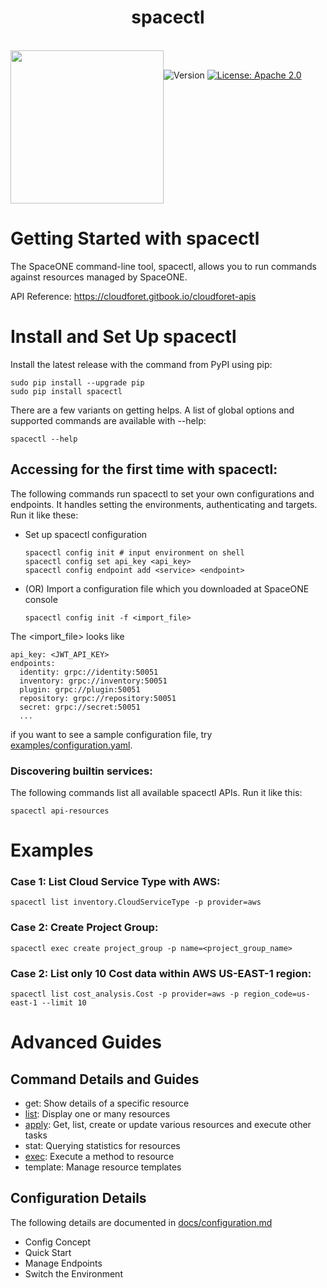 <h1 align="center">spacectl</h1>  

<br/>  
<div align="center" style="display:flex;">  
  <img width="245" src="https://user-images.githubusercontent.com/35549653/76694897-de236300-66bb-11ea-9ace-b9edde9c12da.png">  
  <p> 
   <br>
    <img  alt="Version"  src="https://img.shields.io/badge/version-1.5.2.1-blue.svg?cacheSeconds=2592000"  />    
    <a  href="https://www.apache.org/licenses/LICENSE-2.0"  target="_blank">  
        <img  alt="License: Apache 2.0"  src="https://img.shields.io/badge/License-Apache 2.0-yellow.svg"  />  
    </a> 
    </p> 
</div>    

# Getting Started with spacectl
The SpaceONE command-line tool, spacectl, allows you to run commands against resources managed by SpaceONE.     

API Reference: https://cloudforet.gitbook.io/cloudforet-apis

# Install and Set Up spacectl
Install the latest release with the command from PyPI using pip:
```commandline
sudo pip install --upgrade pip 
sudo pip install spacectl
```

There are a few variants on getting helps. 
A list of global options and supported commands are available with --help:
```commandline
spacectl --help
```

## Accessing for the first time with spacectl:

The following commands run spacectl to set your own configurations and endpoints. 
It handles setting the environments, authenticating and targets. 
Run it like these:

- Set up spacectl configuration
    ```commandline
    spacectl config init # input environment on shell
    spacectl config set api_key <api_key>
    spacectl config endpoint add <service> <endpoint>
    ```
    
- (OR) Import a configuration file which you downloaded at SpaceONE console
    ```commandline
    spacectl config init -f <import_file>
    ```

The <import_file> looks like

```
api_key: <JWT_API_KEY>
endpoints:
  identity: grpc://identity:50051
  inventory: grpc://inventory:50051
  plugin: grpc://plugin:50051
  repository: grpc://repository:50051
  secret: grpc://secret:50051
  ...
```

if you want to see a sample configuration file, try [examples/configuration.yaml](examples/configuration.yaml).

### Discovering builtin services:

The following commands list all available spacectl APIs. 
Run it like this:

```commandline
spacectl api-resources
```

# Examples
### Case 1: List Cloud Service Type with AWS:
```commandline
spacectl list inventory.CloudServiceType -p provider=aws
```

### Case 2: Create Project Group:
```commandline
spacectl exec create project_group -p name=<project_group_name>
```

### Case 2: List only 10 Cost data within AWS US-EAST-1 region:
```commandline
spacectl list cost_analysis.Cost -p provider=aws -p region_code=us-east-1 --limit 10
```

# Advanced Guides

## Command Details and Guides
- get: Show details of a specific resource
- [list](docs/list.md): Display one or many resources
- [apply](docs/apply.md): Get, list, create or update various resources and execute other tasks
- stat: Querying statistics for resources
- [exec](docs/exec.md): Execute a method to resource
- template: Manage resource templates

## Configuration Details

The following details are documented in [docs/configuration.md](docs/configuration.md)

- Config Concept
- Quick Start
- Manage Endpoints
- Switch the Environment
